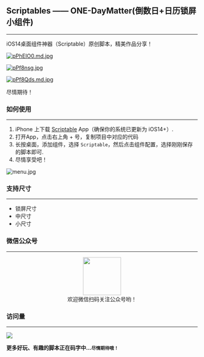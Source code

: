## Scriptables —— ONE-DayMatter(倒数日+日历锁屏小组件)
---
iOS14桌面组件神器（Scriptable）原创脚本，精美作品分享！

[![pPhEIO0.md.jpg](https://z1.ax1x.com/2023/09/17/pPhEIO0.md.jpg)](https://imgse.com/i/pPhEIO0)

[![pPf8nsg.jpg](https://z1.ax1x.com/2023/09/16/pPf8nsg.jpg)](https://imgse.com/i/pPf8nsg)

[![pPf8Qds.md.jpg](https://z1.ax1x.com/2023/09/16/pPf8Qds.md.jpg)](https://imgse.com/i/pPf8Qds)

尽情期待！

### 如何使用
---
1. iPhone 上下载 [Scriptable](https://apps.apple.com/cn/app/scriptable/id1405459188) App（确保你的系统已更新为 iOS14+）. 
2. 打开App，点击右上角 + 号，复制项目中对应的代码  
3. 长按桌面，添加组件，选择 `Scriptable`，然后点击组件配置，选择刚刚保存的脚本即可.
4. 尽情享受吧！   

![menu.jpg](https://shop.io.mi-img.com/app/shop/img?id=shop_2633f187a80f14a861acabba8963a8d8.jpeg)


### 支持尺寸
---
* 锁屏尺寸
* 中尺寸
* 小尺寸


### 微信公众号
--- 
<center>
    <img src="https://s2.ax1x.com/2019/12/28/lemBSf.png" style="width: 100px;">
</center>

<center>欢迎微信扫码关注公众号哟！</center>


### 访问量
---
![](http://profile-counter.glitch.me/nicolasking007/count.svg)

**更多好玩、有趣的脚本正在码字中...`尽情期待哦！`**

